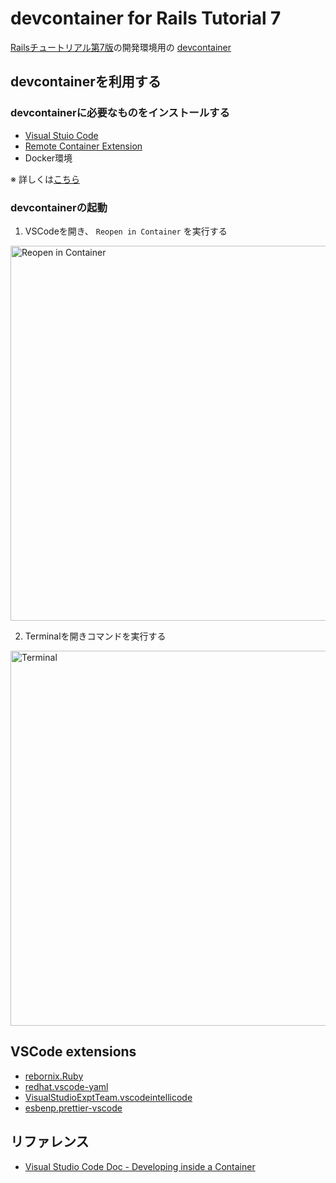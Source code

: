 # devcontainer for Rails Tutorial 7

[Railsチュートリアル第7版](https://railstutorial.jp/chapters/beginning?version=7.0)の開発環境用の [devcontainer](https://code.visualstudio.com/docs/remote/containers)

## devcontainerを利用する

### devcontainerに必要なものをインストールする
* [Visual Stuio Code](https://azure.microsoft.com/ja-jp/products/visual-studio-code/)
* [Remote Container Extension](https://marketplace.visualstudio.com/items?itemName=ms-vscode-remote.remote-containers)
* Docker環境

※ 詳しくは[こちら](https://code.visualstudio.com/docs/remote/containers#_installation)


### devcontainerの起動

1. VSCodeを開き、 `Reopen in Container` を実行する
<img width="600" alt="Reopen in Container" src="https://user-images.githubusercontent.com/1701108/189475015-e89bd9df-8058-4cfd-a2e7-2f28702488da.png">

2. Terminalを開きコマンドを実行する
<img width="600" alt="Terminal" src="https://user-images.githubusercontent.com/1701108/189475092-233ac77f-ebc9-435f-8558-dd93fc1f65c3.png">


## VSCode extensions

- [rebornix.Ruby](https://marketplace.visualstudio.com/items?itemName=rebornix.Ruby)
- [redhat.vscode-yaml](https://marketplace.visualstudio.com/items?itemName=redhat.vscode-yaml)
- [VisualStudioExptTeam.vscodeintellicode](https://marketplace.visualstudio.com/items?itemName=VisualStudioExptTeam.vscodeintellicode)
- [esbenp.prettier-vscode](https://marketplace.visualstudio.com/items?itemName=esbenp.prettier-vscode)

## リファレンス

- [Visual Studio Code Doc - Developing inside a Container](https://code.visualstudio.com/docs/remote/containers)
